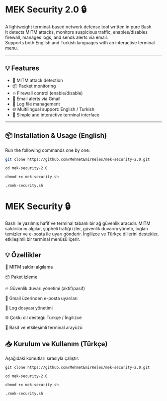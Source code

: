 # MEK Security 2.0 🔒

A lightweight terminal-based network defense tool written in pure Bash.  
It detects MITM attacks, monitors suspicious traffic, enables/disables firewall, manages logs, and sends alerts via email.  
Supports both English and Turkish languages with an interactive terminal menu.

---

## 💡 Features

- 🧠 MITM attack detection  
- 📦 Packet monitoring  
- 🔥 Firewall control (enable/disable)  
- 📧 Email alerts via Gmail  
- 📜 Log file management  
- 🌐 Multilingual support: English / Turkish  
- 🧱 Simple and interactive terminal interface  

---

## 📦 Installation & Usage (English)

Run the following commands one by one:

```bash
git clone https://github.com/MehmetEmirKeles/mek-security-2.0.git
```
```
cd mek-security-2.0
```
```
chmod +x mek-security.sh
```
```
./mek-security.sh
```

# MEK Security 🔒
Bash ile yazılmış hafif ve terminal tabanlı bir ağ güvenlik aracıdır.
MITM saldırılarını algılar, şüpheli trafiği izler, güvenlik duvarını yönetir, logları temizler ve e-posta ile uyarı gönderir.
İngilizce ve Türkçe dillerini destekler, etkileşimli bir terminal menüsü içerir.

## 💡 Özellikler

🧠 MITM saldırı algılama

📦 Paket izleme

🔥 Güvenlik duvarı yönetimi (aktif/pasif)

📧 Gmail üzerinden e-posta uyarıları

📜 Log dosyası yönetimi

🌐 Çoklu dil desteği: Türkçe / İngilizce

🧱 Basit ve etkileşimli terminal arayüzü


## 📥 Kurulum ve Kullanım (Türkçe)
Aşağıdaki komutları sırasıyla çalıştır:

```
git clone https://github.com/MehmetEmirKeles/mek-security-2.0.git
```
```
cd mek-security-2.0
```
```
chmod +x mek-security.sh
```
```
./mek-security.sh
```
